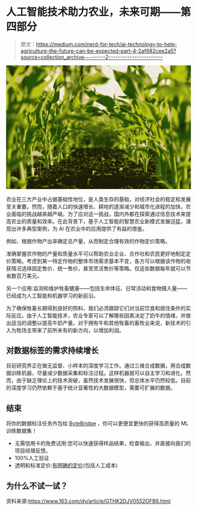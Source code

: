 # 人工智能技术助力农业，未来可期——第四部分

> 原文：<https://medium.com/nerd-for-tech/ai-technology-to-help-agriculture-the-future-can-be-expected-part-4-2af682cee2a5?source=collection_archive---------2----------------------->

![](img/e3ed44c637e0ff09a0df584e95093cff.png)

农业在三大产业中占据基础性地位，是人类生存的基础，对经济社会的稳定和发展至关重要。然而，随着人口的快速增长、耕地的逐渐减少和城市化进程的加快，农业面临的挑战越来越严峻。为了应对这一挑战，国内外都在探索通过信息技术来提高农业的质量和效率。在此背景下，基于人工智能的智慧农业新模式发展迅猛，涌现出许多典型案例，为 AI 在农业中的应用提供了有益的借鉴。

例如，根据作物产出率确定总产量，从而制定合理有效的作物定价策略。

准确掌握农作物的产量和质量水平可以帮助农业企业、合作社和农民更好地制定定价策略。考虑到某一特定作物的整体市场需求基本不变，各方可以根据该作物的收获情况选择固定售价、统一售价，甚至灵活售价等策略。仅这些数据每年就可以节省数百万美元。

另一个应用:监测和维护牲畜健康——包括生命体征、日常活动和食物摄入量——已经成为人工智能和机器学习的新前沿。

为了确保牲畜长期得到良好的照料，我们必须跟踪它们对当前饮食和居住条件的实际反应。由于人工智能技术，农业专家可以了解哪些因素决定了奶牛的情绪，并做出适当的调整以提高牛奶产量。对于拥有牛和其他牲畜的畜牧业来说，新技术的引入为牧场主带来了前所未有的新方向，以增加利润。

## 对数据标签的需求持续增长

目前研究界正在做无监督、小样本的深度学习工作。通过三维合成数据，用合成数据训练机器，尽量减少数据采集和标注过程。这样机器就可以自主学习和进化。然而，由于缺乏理论上的技术突破，虽然技术发展很快，但总体水平仍然较低。目前的深度学习仍然依赖于基于统计显著性的大数据模型，需要可扩展的数据。

## 结束

将你的数据标注任务外包给 [ByteBridge](https://tinyurl.com/54wabzae) ，你可以更便宜更快的获得高质量的 ML 训练数据集！

*   无需信用卡的免费试用:您可以快速获得样品结果，检查输出，并直接向我们的项目经理反馈。
*   100%人工验证
*   透明和标准定价:[有明确的定价](https://www.bytebridge.io/#/?module=price)(包括人工成本)

## 为什么不试一试？

资料来源:https://www.163.com/dy/article/GTHK2DJV0552OFB6.html
